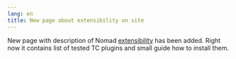 ```yaml
---
lang: en
title: New page about extensibility on site
---
```

New page with description of Nomad [extensibility](/en/plugins) has been added. Right now it contains list of tested TC plugins and small guide how to install them.
